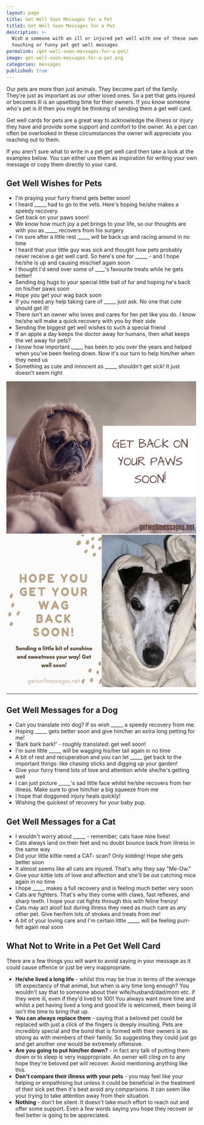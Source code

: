 ```yaml
---
layout: page
title: Get Well Soon Messages for a Pet
title2: Get Well Soon Messages for a Pet
description: >-
  Wish a someone with an ill or injured pet well with one of these sweet,
  touching or funny pet get well messages
permalink: /get-well-soon-messages-for-a-pet/
image: get-well-soon-messages-for-a-pet.png
categories: messages
published: true
---
```


Our pets are more than just animals. They become part of the family. They're just as important as our other loved ones. So a pet that gets injured or becomes ill is an upsetting time for their owners. If you know someone who's pet is ill then you might be thinking of sending them a get well card. 

Get well cards for pets are a great way to acknowledge the illness or injury they have and provide some support and comfort to the owner. As a pet can often be overlooked in these circumstances the owner will appreciate you reaching out to them. 

If you aren't sure what to write in a pet get well card then take a look at the examples below. You can either use them as inspiration for writing your own message or copy them directly to your card.

<h2>Get Well Wishes for Pets</h2>

<ul class="heart">
<li>I'm praying your furry friend gets better soon!</li>
<li>I heard _____ had to go to the vets. Here's hoping he/she makes a speedy recovery.</li>
<li>Get back on your paws soon!</li>
<li>We know how much joy a pet brings to your life, so  our thoughts are with you as _____ recovers from his surgery</li>
<li>I'm sure after a little rest _____ will be  back up and racing around in no time</li>
<li>I heard that your little guy was sick and thought how pets probably never receive a get well card. So here's one for _____ - and I hope he/she is up and causing mischief again soon</li>
<li>I thought I'd send over some of ____'s favourite treats while he gets better!</li>
<li>Sending big hugs to your special little ball of fur and hoping he's back on his/her paws soon</li>
<li>Hope you get your wag back soon</li>
<li>If you need any help taking care of _____ just ask. No one that cute should get ill!</li>
<li>There isn't an owner who loves and cares for her pet like you do. I know he/she will make a quick recovery with you by their side</li>
<li>Sending the biggest get well wishes to such a special friend</li>
<li>If an apple a day keeps the doctor away for humans, then what keeps the vet away for pets?</li>
<li>I know how important _____ has been to you over the years and helped when you've been feeling down. Now it's our turn to help him/her when they need us</li>
<li>Something as cute and innocent as _____ shouldn't get sick! It just doesn't seem right</li>
</ul>

<div class="row">
<div class="column">
<img src="/img/get-well-soon-messages-for-a-pet-1.png" class="center-image" alt="get well soon message for dog sick unwell blanket" />
</div>
<div class="column">
<img src="/img/get-well-soon-messages-for-a-pet-2.png" class="center-image" alt="get well soon message dog sad ill" />
</div>
</div>
<hr>

<h2>Get Well Messages for a Dog</h2>

<ul class="heart">
<li>Can you translate into dog? If so wish _____ a speedy recovery from me.</li>
<li>Hoping _____ gets better soon and give him/her an extra long petting for me!</li>
<li>'Bark bark bark!' - roughly translated: get well soon!</li>
<li>I'm sure little _____ will be wagging his/her tail again in no time </li>
<li>A bit of rest and recuperation and you can let _____ get back to the important things: like chasing sticks and digging up your garden!</li>
<li>Give your furry friend lots of love and attention while she/he's getting well</li>
<li>I can just picture _____'s sad little face whilst he/she recovers from her illness. Make sure to give him/her a big squeeze from me</li>
<li>I hope that doggoned injury heals quickly!</li>
<li>Wishing the quickest of recovery for your baby pup.</li>
</ul>


<h2>Get Well Messages for a Cat</h2>

<ul class="heart">
<li>I wouldn't worry about _____ - remember, cats have nine lives!</li>
<li>Cats always land on their feet and no doubt bounce back from illness in the same way</li>
<li>Did your little kittie need a CAT- scan? Only kidding! Hope she gets better soon</li>
<li>It almost seems like all cats are injured. That's why they say "Me-Ow."</li>
<li>Give your kittie lots of love and affection and she'll be out catching mice again in no time</li>
<li>I hope _____ makes a full recovery and is feeling much better very soon</li>
<li>Cats are fighters. That's why they come with claws, fast reflexes, and sharp teeth. I hope your cat fights through this with feline frenzy!</li>
<li>Cats may act aloof but during illness they need as much care as any other pet. Give her/him lots of strokes and treats from me!</li>
<li>A bit of your loving care and I'm certain little _____ will be feeling purr-felt again real soon</li>
</ul>

<h2>What Not to Write in a Pet Get Well Card</h2>

There are a few things you will want to avoid saying in your message as it could cause offence or just be very inappropriate.

<ul>
<li><strong>He/she lived a long life</strong> - whilst this may be true in terms of the average lift expectancy of that animal, but when is any time long enough? You wouldn't say that to someone about their wife/husband/dad/mom etc. if they were ill, even if they'd lived to 100! You always want more time and whilst a pet having lived a long and good life is welcomed, them being ill isn't the time to bring that up.</li>
<li><strong>You can always replace them</strong> - saying that a beloved pet could be replaced with just a click of the fingers is deeply insulting. Pets are incredibly special and the bond that is formed with their owners is as strong as with members of their family. So suggesting they could just go and get another one would be extremely offensive.</li>
<li><strong>Are you going to put him/her down?</strong> - in fact any talk of putting them down or to sleep is very inappropriate. An owner will cling on to any hope they're beloved pet will recover. Avoid mentioning anything like this.</li>
<li><strong>Don't compare their illness with your pets</strong> - you may feel like your helping or empathising but unless it could be beneficial in the treatment of their sick pet then it's best avoid any comparisons. It can seem like your trying to take attention away from their situation.</li>
<li><strong>Nothing</strong> - don't be silent. It doesn't take much effort to reach out and offer some support. Even a few words saying you hope they recover or feel better is going to be appreciated.</li>
</ul>
